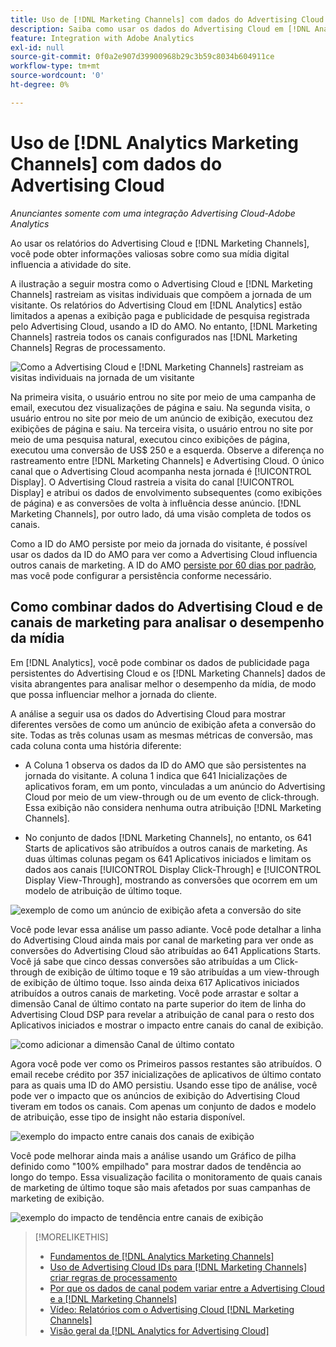 ```yaml
---
title: Uso de [!DNL Marketing Channels] com dados do Advertising Cloud
description: Saiba como usar os dados do Advertising Cloud em [!DNL Analytics Marketing Channels].
feature: Integration with Adobe Analytics
exl-id: null
source-git-commit: 0f0a2e907d39900968b29c3b59c8034b604911ce
workflow-type: tm+mt
source-wordcount: '0'
ht-degree: 0%

---
```


# Uso de [!DNL Analytics Marketing Channels] com dados do Advertising Cloud

*Anunciantes somente com uma integração Advertising Cloud-Adobe Analytics*

Ao usar os relatórios do Advertising Cloud e [!DNL Marketing Channels], você pode obter informações valiosas sobre como sua mídia digital influencia a atividade do site.

<!-- from video: By using Marketing Channels with your Advertising Cloud data, you can get a more holistic view of how your advertising efforts are affecting site behavior. In particular, you can see the value of your view-through and click-through data, and how your advertising assists or is assisted by other channels. -->

A ilustração a seguir mostra como o Advertising Cloud e [!DNL Marketing Channels] rastreiam as visitas individuais que compõem a jornada de um visitante. Os relatórios do Advertising Cloud em [!DNL Analytics] estão limitados a apenas a exibição paga e publicidade de pesquisa registrada pelo Advertising Cloud, usando a ID do AMO. No entanto, [!DNL Marketing Channels] rastreia todos os canais configurados nas [!DNL Marketing Channels] Regras de processamento.

![Como a Advertising Cloud e  [!DNL Marketing Channels] rastreiam as visitas individuais na jornada de um visitante](/help/integrations/assets/a4adc-mc-sample-journey2.png)

Na primeira visita, o usuário entrou no site por meio de uma campanha de email, executou dez visualizações de página e saiu. Na segunda visita, o usuário entrou no site por meio de um anúncio de exibição, executou dez exibições de página e saiu. Na terceira visita, o usuário entrou no site por meio de uma pesquisa natural, executou cinco exibições de página, executou uma conversão de US$ 250 e a esquerda. Observe a diferença no rastreamento entre [!DNL Marketing Channels] e Advertising Cloud. O único canal que o Advertising Cloud acompanha nesta jornada é [!UICONTROL Display]. O Advertising Cloud rastreia a visita do canal [!UICONTROL Display] e atribui os dados de envolvimento subsequentes (como exibições de página) e as conversões de volta à influência desse anúncio. [!DNL Marketing Channels], por outro lado, dá uma visão completa de todos os canais.

Como a ID do AMO persiste por meio da jornada do visitante, é possível usar os dados da ID do AMO para ver como a Advertising Cloud influencia outros canais de marketing. A ID do AMO [persiste por 60 dias por padrão](/help/integrations/analytics/overview.md), mas você pode configurar a persistência conforme necessário.

## Como combinar dados do Advertising Cloud e de canais de marketing para analisar o desempenho da mídia

Em [!DNL Analytics], você pode combinar os dados de publicidade paga persistentes do Advertising Cloud e os [!DNL Marketing Channels] dados de visita abrangentes para analisar melhor o desempenho da mídia, de modo que possa influenciar melhor a jornada do cliente.

A análise a seguir usa os dados do Advertising Cloud para mostrar diferentes versões de como um anúncio de exibição afeta a conversão do site. Todas as três colunas usam as mesmas métricas de conversão, mas cada coluna conta uma história diferente:

* A Coluna 1 observa os dados da ID do AMO que são persistentes na jornada do visitante. A coluna 1 indica que 641 Inicializações de aplicativos foram, em um ponto, vinculadas a um anúncio do Advertising Cloud por meio de um view-through ou de um evento de click-through. Essa exibição não considera nenhuma outra atribuição [!DNL Marketing Channels].

* No conjunto de dados [!DNL Marketing Channels], no entanto, os 641 Starts de aplicativos são atribuídos a outros canais de marketing. As duas últimas colunas pegam os 641 Aplicativos iniciados e limitam os dados aos canais [!UICONTROL Display Click-Through] e [!UICONTROL Display View-Through], mostrando as conversões que ocorrem em um modelo de atribuição de último toque.

![exemplo de como um anúncio de exibição afeta a conversão do site](/help/integrations/assets/a4adc-mc-display-impact.png)

Você pode levar essa análise um passo adiante. Você pode detalhar a linha do Advertising Cloud ainda mais por canal de marketing para ver onde as conversões do Advertising Cloud são atribuídas ao 641 Applications Starts. Você já sabe que cinco dessas conversões são atribuídas a um Click-through de exibição de último toque e 19 são atribuídas a um view-through de exibição de último toque. Isso ainda deixa 617 Aplicativos iniciados atribuídos a outros canais de marketing. Você pode arrastar e soltar a dimensão Canal de último contato na parte superior do item de linha do Advertising Cloud DSP para revelar a atribuição de canal para o resto dos Aplicativos iniciados e mostrar o impacto entre canais do canal de exibição.

![como adicionar a dimensão Canal de último contato](/help/integrations/assets/a4adc-mc-display-impact-ltc.png)

Agora você pode ver como os Primeiros passos restantes são atribuídos. O email recebe crédito por 357 inicializações de aplicativos de último contato para as quais uma ID do AMO persistiu. Usando esse tipo de análise, você pode ver o impacto que os anúncios de exibição do Advertising Cloud tiveram em todos os canais. Com apenas um conjunto de dados e modelo de atribuição, esse tipo de insight não estaria disponível.

![exemplo do impacto entre canais dos canais de exibição](/help/integrations/assets/a4adc-mc-display-impact-x-channel.png)

Você pode melhorar ainda mais a análise usando um Gráfico de pilha definido como &quot;100% empilhado&quot; para mostrar dados de tendência ao longo do tempo. Essa visualização facilita o monitoramento de quais canais de marketing de último toque são mais afetados por suas campanhas de marketing de exibição.

![exemplo do impacto de tendência entre canais de exibição](/help/integrations/assets/a4adc-mc-display-impact-x-channel-trend.png)

>[!MORELIKETHIS]
>
>* [Fundamentos de [!DNL Analytics Marketing Channels]](mc-overview.md)
>* [Uso de Advertising Cloud IDs para  [!DNL Marketing Channels] criar regras de processamento](mc-ids.md)
>* [Por que os dados de canal podem variar entre a Advertising Cloud e a [!DNL Marketing Channels]](mc-data-variances.md)
>* [Vídeo: Relatórios com o Advertising Cloud [!DNL Marketing Channels]](https://experienceleague.adobe.com/docs/advertising-cloud-learn/tutorials/analytics/analytics-reporting-a4adc.html)
>* [Visão geral da [!DNL Analytics for Advertising Cloud]](/help/integrations/analytics/overview.md)

